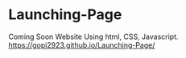 # Launching-Page
Coming Soon Website Using html, CSS, Javascript.
https://gopi2923.github.io/Launching-Page/ 
